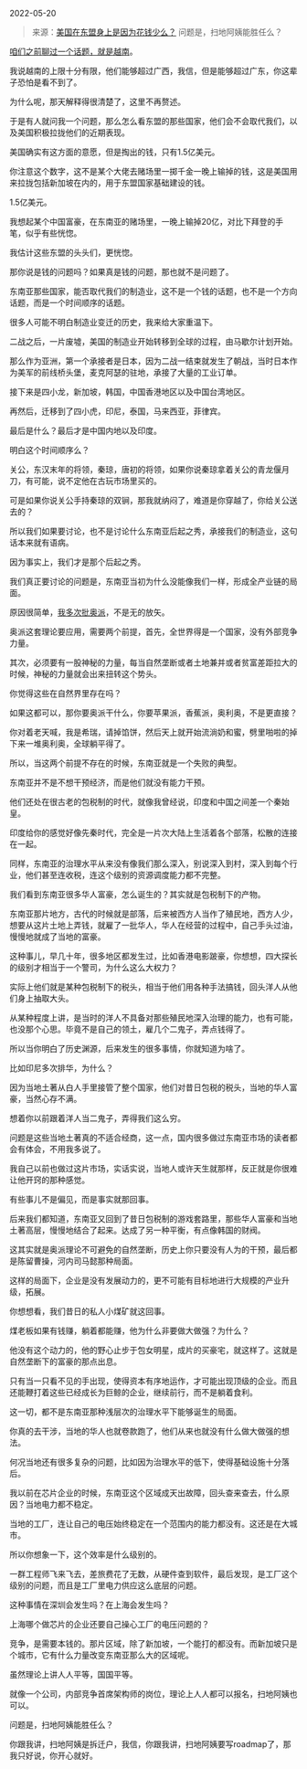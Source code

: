 2022-05-20

> 来源：[美国在东盟身上是因为花钱少么？](http://mp.weixin.qq.com/s?__biz=MzU0MjYwNDU2Mw==&mid=2247505688&idx=2&sn=2856bd09fcc86e57087864e7a1370b5f&chksm=fb1abb64cc6d3272e4c645cf15c4de7b3f18b14003abfe6157ce608e7013d7813e7c733e9685&scene=27#wechat_redirect)
> 问题是，扫地阿姨能胜任么？

[咱们之前聊过一个话题，就是越南](http://mp.weixin.qq.com/s?__biz=MzU0MjYwNDU2Mw==&mid=2247505381&idx=1&sn=6ab446323b1087a0e41dbfae9fac9b17&chksm=fb1ab999cc6d308fb64656419ee9099088f30a2c4b10225356bb578fc30fb9baa77c53f5302b&scene=21#wechat_redirect)。  

  

我说越南的上限十分有限，他们能够超过广西，我信，但是能够超过广东，你这辈子恐怕是看不到了。  

  

为什么呢，那天解释得很清楚了，这里不再赘述。

  

于是有人就问我一个问题，那么怎么看东盟的那些国家，他们会不会取代我们，以及美国积极拉拢他们的近期表现。  

  

美国确实有这方面的意愿，但是掏出的钱，只有1.5亿美元。  

  

你注意这个数字，这不是某个大佬去赌场里一掷千金一晚上输掉的钱，这是美国用来拉拢包括新加坡在内的，用于东盟国家基础建设的钱。  

  

1.5亿美元。

  

我想起某个中国富豪，在东南亚的赌场里，一晚上输掉20亿，对比下拜登的手笔，似乎有些恍惚。  

  

我估计这些东盟的头头们，更恍惚。  

  

那你说是钱的问题吗？如果真是钱的问题，那也就不是问题了。  

  

东南亚那些国家，能否取代我们的制造业，这不是一个钱的话题，也不是一个方向话题，而是一个时间顺序的话题。  

  

很多人可能不明白制造业变迁的历史，我来给大家重温下。  

  

二战之后，一片废墟，美国的制造业开始转移到全球的过程，由马歇尔计划开始。  

  

那么作为亚洲，第一个承接者是日本，因为二战一结束就发生了朝战，当时日本作为美军的前线桥头堡，麦克阿瑟的驻地，承接了大量的工业订单。  

  

接下来是四小龙，新加坡，韩国，中国香港地区以及中国台湾地区。  

  

再然后，迁移到了四小虎，印尼，泰国，马来西亚，菲律宾。  

  

最后是什么？最后才是中国内地以及印度。  

  

明白这个时间顺序么？  

  

关公，东汉末年的将领，秦琼，唐初的将领，如果你说秦琼拿着关公的青龙偃月刀，有可能，说不定他在古玩市场里买的。  

  

可是如果你说关公手持秦琼的双锏，那我就纳闷了，难道是你穿越了，你给关公送去的？

  

所以我们如果要讨论，也不是讨论什么东南亚后起之秀，承接我们的制造业，这句话本来就有语病。  

  

因为事实上，我们才是那个后起之秀。

  

我们真正要讨论的问题是，东南亚当初为什么没能像我们一样，形成全产业链的局面。  

  

原因很简单，[我多次批奥派](http://mp.weixin.qq.com/s?__biz=MzU3NDc5Nzc0NQ==&mid=2247516711&idx=1&sn=632089c358e71c2d3f6b7f92aead8c2d&chksm=fd2e20f9ca59a9ef86db5e236e29520e208aaadb3cb9ffb4cca58cbbd7fb2e07800d0fdacc3b&scene=21#wechat_redirect)，不是无的放矢。

  

奥派这套理论要应用，需要两个前提，首先，全世界得是一个国家，没有外部竞争力量。  

  

其次，必须要有一股神秘的力量，每当自然垄断或者土地兼并或者贫富差距拉大的时候，神秘的力量就会出来扭转这个势头。

  

你觉得这些在自然界里存在吗？  

  

如果这都可以，那你要奥派干什么，你要苹果派，香蕉派，奥利奥，不是更直接？

  

你对着老天喊，我是希瑞，请掉馅饼，然后天上就开始流淌奶和蜜，劈里啪啦的掉下来一堆奥利奥，全球躺平得了。  

  

所以，当这两个前提不存在的时候，东南亚就是一个失败的典型。

  

东南亚并不是不想干预经济，而是他们就没有能力干预。  

  

他们还处在很古老的包税制的时代，就像我曾经说，印度和中国之间差一个秦始皇。

  

印度给你的感觉好像先秦时代，完全是一片次大陆上生活着各个部落，松散的连接在一起。

  

同样，东南亚的治理水平从来没有像我们那么深入，别说深入到村，深入到每个行业，他们甚至连收税，连这个级别的资源调度能力都不完整。

  

我们看到东南亚很多华人富豪，怎么诞生的？其实就是包税制下的产物。  

  

东南亚那片地方，古代的时候就是部落，后来被西方人当作了殖民地，西方人少，想要从这片土地上弄钱，就雇了一批华人，华人在经营的过程中，自己手头过油，慢慢地就成了当地的富豪。  

  

这种事儿，早几十年，很多地区都发生过，比如香港电影跛豪，你想想，四大探长的级别才相当于一个警司，为什么这么大权力？

  

实际上他们就是某种包税制下的税头，相当于他们用各种手法搞钱，回头洋人从他们身上抽取大头。  

  

从某种程度上讲，是当时的洋人不具备对那些殖民地深入治理的能力，也有可能，也没那个心思。毕竟不是自己的领土，雇几个二鬼子，弄点钱得了。

  

所以当你明白了历史渊源，后来发生的很多事情，你就知道为啥了。  

  

比如印尼多次排华，为什么？  

  

因为当地土著从白人手里接管了整个国家，他们对昔日包税的税头，当地的华人富豪，当然心存不满。  

  

想着你以前跟着洋人当二鬼子，弄得我们这么穷。

  

问题是这些当地土著真的不适合经商，这一点，国内很多做过东南亚市场的读者都会有体会，不用我多说了。  

  

我自己以前也做过这片市场，实话实说，当地人或许天生就那样，反正就是你很难让他开窍的那种感觉。

  

有些事儿不是偏见，而是事实就那回事。

  

后来我们都知道，东南亚又回到了昔日包税制的游戏套路里，那些华人富豪和当地土著高层，慢慢地结合了起来。达成了另一种平衡，有点像韩国的财阀。

  

这其实就是奥派理论不可避免的自然垄断，历史上你只要没有人为的干预，最后都是陈留曹操，河内司马懿那种局面。  

  

这样的局面下，企业是没有发展动力的，更不可能有目标地进行大规模的产业升级，拓展。  

  

你想想看，我们昔日的私人小煤矿就这回事。

  

煤老板如果有钱赚，躺着都能赚，他为什么非要做大做强？为什么？

  

他没有这个动力的，他的野心止步于包女明星，成片的买豪宅，就这样了。这就是自然垄断下的富豪的那点出息。  

  

只有当一只看不见的手出现，使得资本有序地运作，才可能出现顶级的企业。而且还能鞭打着这些已经成长为巨鲸的企业，继续前行，而不是躺着食利。

  

这一切，都不是东南亚那种浅层次的治理水平下能够诞生的局面。  

  

你真的去干涉，当地的华人也就卷款跑了，他们从来也就没有什么做大做强的想法。

  

何况当地还有很多复杂的问题，比如因为治理水平的低下，使得基础设施十分落后。  

  

我以前在芯片企业的时候，东南亚这个区域成天出故障，回头查来查去，什么原因？当地电力都不稳定。  

  

当地的工厂，连让自己的电压始终稳定在一个范围内的能力都没有。这还是在大城市。

  

所以你想象一下，这个效率是什么级别的。  

  

一群工程师飞来飞去，差旅费花了无数，从硬件查到软件，最后发现，是工厂这个级别的问题，而且是工厂里电力供应这么底层的问题。

  

这种事情在深圳会发生吗？在上海会发生吗？  

  

上海哪个做芯片的企业还要自己操心工厂的电压问题的？

  

竞争，是需要本钱的。那片区域，除了新加坡，一个能打的都没有。而新加坡只是个城市，它有什么力量改变东南亚那么大的区域呢。  

  

虽然理论上讲人人平等，国国平等。

  

就像一个公司，内部竞争首席架构师的岗位，理论上人人都可以报名，扫地阿姨也可以。

  

问题是，扫地阿姨能胜任么？

  

你跟我讲，扫地阿姨是拆迁户，我信，你跟我讲，扫地阿姨要写roadmap了，那我只好说，你开心就好。

